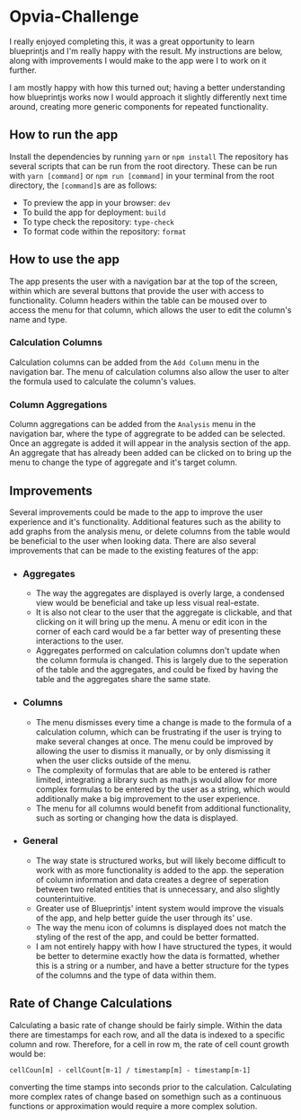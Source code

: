 # Opvia-Challenge

I really enjoyed completing this, it was a great opportunity to learn blueprintjs and I'm really happy with the result. My instructions are below, along with improvements I would make to the app were I to work on it further.

I am mostly happy with how this turned out; having a better understanding how blueprintjs works now I would approach it slightly differently next time around, creating more generic components for repeated functionality.

## How to run the app

Install the dependencies by running `yarn` or `npm install`
The repository has several scripts that can be run from the root directory. These can be run with `yarn [command]` or `npm run [command]` in your terminal from the root directory, the `[command]`s are as follows:

-   To preview the app in your browser: `dev`
-   To build the app for deployment: `build`
-   To type check the repository: `type-check`
-   To format code within the repository: `format`

## How to use the app

The app presents the user with a navigation bar at the top of the screen, within which are several buttons that provide the user with access to functionality. Column headers within the table can be moused over to access the menu for that column, which allows the user to edit the column's name and type.

### Calculation Columns

Calculation columns can be added from the `Add Column` menu in the navigation bar. The menu of calculation columns also allow the user to alter the formula used to calculate the column's values.

### Column Aggregations

Column aggregations can be added from the `Analysis` menu in the navigation bar, where the type of aggregrate to be added can be selected. Once an aggregate is added it will appear in the analysis section of the app.
An aggregate that has already been added can be clicked on to bring up the menu to change the type of aggregate and it's target column.

## Improvements

Several improvements could be made to the app to improve the user experience and it's functionality. Additional features such as the ability to add graphs from the analysis menu, or delete columns from the table would be beneficial to the user when looking data. There are also several improvements that can be made to the existing features of the app:

-   ### Aggregates

    -   The way the aggregates are displayed is overly large, a condensed view would be beneficial and take up less visual real-estate.
    -   It is also not clear to the user that the aggregate is clickable, and that clicking on it will bring up the menu. A menu or edit icon in the corner of each card would be a far better way of presenting these interactions to the user.
    -   Aggregates performed on calculation columns don't update when the column formula is changed. This is largely due to the seperation of the table and the aggregates, and could be fixed by having the table and the aggregates share the same state.

-   ### Columns

    -   The menu dismisses every time a change is made to the formula of a calculation column, which can be frustrating if the user is trying to make several changes at once. The menu could be improved by allowing the user to dismiss it manually, or by only dismissing it when the user clicks outside of the menu.
    -   The complexity of formulas that are able to be entered is rather limited, integrating a library such as math.js would allow for more complex formulas to be entered by the user as a string, which would additionally make a big improvement to the user experience.
    -   The menu for all columns would benefit from additional functionality, such as sorting or changing how the data is displayed.

-   ### General
    -   The way state is structured works, but will likely become difficult to work with as more functionality is added to the app. the seperation of column information and data creates a degree of seperation between two related entities that is unnecessary, and also slightly counterintuitive.
    -   Greater use of Blueprintjs' intent system would improve the visuals of the app, and help better guide the user through its' use.
    -   The way the menu icon of columns is displayed does not match the styling of the rest of the app, and could be better formatted.
    -   I am not entirely happy with how I have structured the types, it would be better to determine exactly how the data is formatted, whether this is a string or a number, and have a better structure for the types of the columns and the type of data within them.

## Rate of Change Calculations

Calculating a basic rate of change should be fairly simple. Within the data there are timestamps for each row, and all the data is indexed to a specific column and row. Therefore, for a cell in row m, the rate of cell count growth would be:

`cellCoun[m] - cellCount[m-1] / timestamp[m] - timestamp[m-1]`

converting the time stamps into seconds prior to the calculation. Calculating more complex rates of change based on somethign such as a continuous functions or approximation would require a more complex solution.
